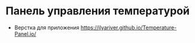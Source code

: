 # Панель управления температурой

- Верстка для приложения https://ilyariver.github.io/Temperature-Panel.io/


